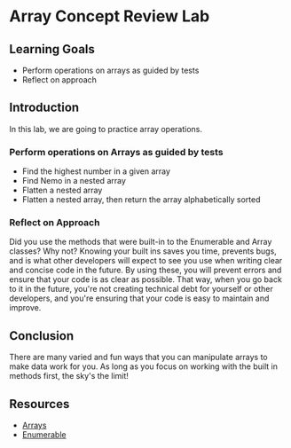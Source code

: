 # Array Concept Review Lab

## Learning Goals

- Perform operations on arrays as guided by tests
- Reflect on approach

## Introduction

In this lab, we are going to practice array operations.

### Perform operations on Arrays as guided by tests

- Find the highest number in a given array
- Find Nemo in a nested array
- Flatten a nested array
- Flatten a nested array, then return the array alphabetically sorted

### Reflect on Approach

Did you use the methods that were built-in to the Enumerable and Array classes?
Why not? Knowing your built ins saves you time, prevents bugs, and is what other
developers will expect to see you use when writing clear and concise code in the
future. By using these, you will prevent errors and ensure that your code is as
clear as possible. That way, when you go back to it in the future, you're not
creating technical debt for yourself or other developers, and you're ensuring
that your code is easy to maintain and improve.

## Conclusion

There are many varied and fun ways that you can manipulate arrays to make data
work for you. As long as you focus on working with the built in methods first,
the sky's the limit!

## Resources

- [Arrays](https://ruby-doc.org/core-2.5.3/Array.html)
- [Enumerable](https://ruby-doc.org/core-2.5.3/Enumerable.html)
